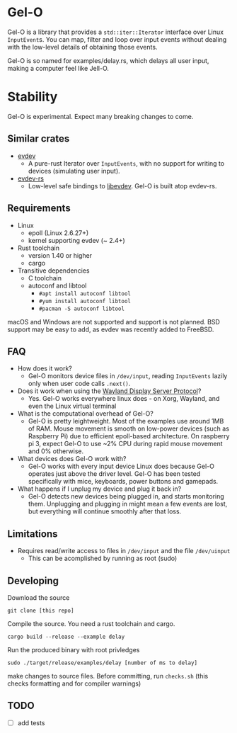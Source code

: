 # Gel-O

Gel-O is a library that provides a `std::iter::Iterator` interface over Linux `InputEvent`s. You can map, filter and loop over input events without dealing with the low-level details of obtaining those events.

Gel-O is so named for examples/delay.rs, which delays all user input, making a computer feel like Jell-O.

# Stability

Gel-O is experimental. Expect many breaking changes to come.

## Similar crates

- [evdev](https://github.com/emberian/evdev)
    - A pure-rust Iterator over `InputEvents`, with no support for writing to devices (simulating user input).
- [evdev-rs](https://github.com/ndesh26/evdev-rs)
    - Low-level safe bindings to [libevdev](https://www.freedesktop.org/wiki/Software/libevdev/). Gel-O is built atop evdev-rs.

## Requirements

- Linux
    - epoll (Linux 2.6.27+)
    - kernel supporting evdev (~ 2.4+)
- Rust toolchain
    - version 1.40 or higher
    - cargo
- Transitive dependencies
    - C toolchain
    - autoconf and libtool
        - `#apt install autoconf libtool`
        - `#yum install autoconf libtool`
        - `#pacman -S autoconf libtool`

macOS and Windows are not supported and support is not planned. BSD support may be easy to add, as evdev was recently added to FreeBSD.

## FAQ

- How does it work?
    - Gel-O monitors device files in `/dev/input`, reading `InputEvents` lazily only when user code calls `.next()`.
- Does it work when using the [Wayland Display Server Protocol](https://wayland.freedesktop.org/)?
    - Yes. Gel-O works everywhere linux does - on Xorg, Wayland, and even the Linux virtual terminal
- What is the computational overhead of Gel-O?
    - Gel-O is pretty leightweight. Most of the examples use around 1MB of RAM. Mouse movement is smooth on low-power devices (such as Raspberry Pi) due to efficient epoll-based architecture. On raspberry pi 3, expect Gel-O to use ~2% CPU during rapid mouse movement and 0% otherwise.
- What devices does Gel-O work with?
    - Gel-O works with every input device Linux does because Gel-O operates just above the driver level. Gel-O has been tested specifically with mice, keyboards, power buttons and gamepads.
- What happens if I unplug my device and plug it back in?
    - Gel-O detects new devices being plugged in, and starts monitoring them. Unplugging and plugging in might mean a few events are lost, but everything will continue smoothly after that loss.

## Limitations

- Requires read/write access to files in `/dev/input` and the file `/dev/uinput`
    - This can be acomplished by running as root (sudo)

## Developing

Download the source
```
git clone [this repo]
```
Compile the source. You need a rust toolchain and cargo.
```
cargo build --release --example delay
```
Run the produced binary with root privledges
```
sudo ./target/release/examples/delay [number of ms to delay]
```
make changes to source files. Before committing, run `checks.sh` (this checks formatting and for compiler warnings)
## TODO
- [ ] add tests